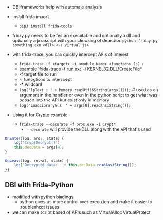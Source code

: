 - DBI frameworks help with automate analysis
- Install frida import
	- `pip3 install frida-tools`
- friday.py needs to be fed an executable and optionally a dll and optionally a javascript with your choosing of detection
`python friday.py something.exe <dll> <-s virtual.js>`


- with frida-trace, you can quickly intercept APIs of interest
	- `frida-trace -f <target> -i <module Name>!<functions (s) >`
	- example `frida-trace -f run.exe -i KERNEL32.DLL!CreateFile*
	- -f target file to run
	- -i funcgtions to interscept
	- -* wildcard
	- `log('lpText : ' + Memory.readUtf16String(args[1]));` # used as an argument in the handler or even in the python script to get what was passed into the API but exist only in memory 
	- `log('LoadLibraryA(): ' + args[0].readAnsiString());`
- Using it for Crypto example
	- `frida-trace --decorate -f proc.exe -i Crypt*`
		-  `--decorate` will provide the DLL along with the API that's used
```javascript
OnEnter(log, args, state) {
	log('CryptDecrypt()');
	this.decData = args[4];
}

OnLeave(log, retval, state) {
	log('Decrypted data: ' + this.decData.readAnsiString());
}}
```
## DBI with Frida-Python
- modified with python bindings
	- python gives us more control over execution and make it easier to troubleshoot issues
- we can make script based of APIs such as VirtualAlloc VirtualProtect
